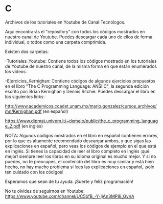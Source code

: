 # C
Archivos de los tutoriales en Youtube de Canal Tecnólogos.

Aquí encontrarás el "repository" con todos los códigos mostrados en nuestro canal de Youtube. 
Puedes descargar cada uno de ellos de forma individual, o todos como una carpeta comprimida.

Existen dos carpetas:

  -Tutoriales_Youtube: Contiene todos los códigos mostrado en los tutoriales de Youtube de nuestro canal, de la misma forma en que están enumerados los vídeos.
  
  -Ejercicios_Kernighan: Contiene códigos de algunos ejercicios propuestos en el libro "The C Programming Language: ANSI C", la segunda edición escrito por: Brian Kernighan y Dennis Ritchie. Puedes descargar el libro en los siguientes links: 

http://www.academicos.ccadet.unam.mx/mario.gonzalez/cursos_archivos/mn/Kernighan.pdf (en español)

https://www.dipmat.univpm.it/~demeio/public/the_c_programming_language_2.pdf (en inglés)

NOTA: Algunos códigos mostrados en el libro en español contienen errores, por lo que es altamente recomendado descargar ambos, y que sigas las explicaciones en español, pero veas los códigos de ejemplo en el que está en inglés. 
Si tienes la capacidad de leer el libro completo en inglés ¡qué mejor! siempre leer los libros en su idioma original es mucho mejor. Y si no puedes, no te preocupes, el contenido del libro es muy similar y está bien hecho, no hay mucho problema si lees las explicaciones en español, ¡solo ten cuidado con los códigos!

Esperamos que sean de tu ayuda.
¡Suerte y feliz programación!

No te olvides de seguirnos en Youtube: https://www.youtube.com/channel/UC5bfB_-Y-IjAn3MP8j_GvnA
